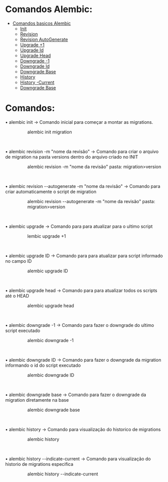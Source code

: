 <h1>Comandos Alembic:</h1>

<!--ts-->
* [Comandos basicos Alembic](#comandos)
    * [Init](#init)
    * [Revision](#revision)
    * [Revision AutoGenerate](#revision-autogen)
    * [Upgrade +1](#upgrade+1)
    * [Upgrade Id](#upgradeId)
    * [Upgrade Head](#upgradeHead)
    * [Downgrade -1](#downgrade-1)
    * [Downgrade Id](#downgradeId)
    * [Downgrade Base](#downgradeBase)
    * [History](#history)
    * [History -Current](#historyCurrent)
    * [Downgrade Base](#downgradeBase)

<h1 id="comandos">Comandos:</h1>

• <span id="init"> alembic init <NOME> -> Comando inicial para começar a montar as migrations.</span> <br>
<p style="padding-left:5em;">alembic init migration <br>
</p><br>

• <span id="revision"> alembic revision -m "nome da revisão" <NOME> -> Comando para criar o arquivo de migration na pasta versions dentro do arquivo criado no INIT </span> <br>
<p style="padding-left:5em;">alembic revision -m "nome da revisão"   pasta: migration>version <br>
</p><br>

• <span id="revision-autogen"> alembic revision --autogenerate -m "nome da revisão" <NOME> -> Comando para criar automaticamente o script de migration </span> <br>
<p style="padding-left:5em;">alembic revision --autogenerate -m "nome da revisão"   pasta: migration>version <br>
</p><br>


• <span id="upgrade+1"> alembic upgrade <NOME> -> Comando para para atualizar para o ultimo script </span> <br>
<p style="padding-left:5em;">lembic upgrade +1<br>
</p><br>

• <span id="upgradeId"> alembic upgrade ID <NOME> -> Comando para para atualizar para script informado no campo ID</span> <br>
<p style="padding-left:5em;">alembic upgrade ID <br>
</p><br>

• <span id="upgradeHead"> alembic upgrade head <NOME> -> Comando para para atualizar todos os scripts até o HEAD </span> <br>
<p style="padding-left:5em;">alembic upgrade head <br>
</p><br>

• <span id="downgrade-1"> alembic downgrade -1 <NOME> -> Comando para fazer o downgrade do ultimo script executado</span> <br>
<p style="padding-left:5em;">alembic downgrade -1 <br>
</p><br>

• <span id="downgradeId"> alembic downgrade ID <NOME> -> Comando para fazer o downgrade da migration informando o id do script executado</span> <br>
<p style="padding-left:5em;">alembic downgrade ID<br>
</p><br>

• <span id="downgradeBase"> alembic downgrade base <NOME> -> Comando para fazer o downgrade da migration diretamente na base </span> <br>
<p style="padding-left:5em;">alembic downgrade base <br>
</p><br>

• <span id="history"> alembic history <NOME> -> Comando para visualização do historico de migrations</span> <br>
<p style="padding-left:5em;">alembic history <br>
</p><br>

• <span id="historyCurrent"> alembic history --indicate-current<NOME> -> Comando para visualização do historio de migrations especifica</span> <br>
<p style="padding-left:5em;">alembic history --indicate-current <br>
</p><br>

